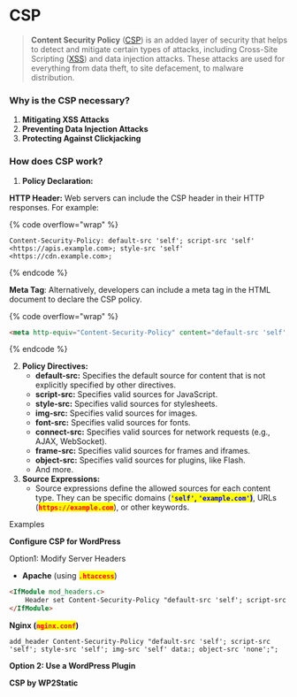 # CSP

> **Content Security Policy** ([CSP](https://developer.mozilla.org/en-US/docs/Glossary/CSP)) is an added layer of security that helps to detect and mitigate certain types of attacks, including Cross-Site Scripting ([XSS](https://developer.mozilla.org/en-US/docs/Glossary/Cross-site_scripting)) and data injection attacks. These attacks are used for everything from data theft, to site defacement, to malware distribution.

### Why is the CSP necessary?

1. **Mitigating XSS Attacks**
2. **Preventing Data Injection Attacks**
3. **Protecting Against Clickjacking**

### How does CSP work?

1. **Policy Declaration:**

**HTTP Header:** Web servers can include the CSP header in their HTTP responses. For example:

{% code overflow="wrap" %}
```markup
Content-Security-Policy: default-src 'self'; script-src 'self' <https://apis.example.com>; style-src 'self' <https://cdn.example.com>;
```
{% endcode %}

**Meta Tag**: Alternatively, developers can include a meta tag in the HTML document to declare the CSP policy.

{% code overflow="wrap" %}
```html
<meta http-equiv="Content-Security-Policy" content="default-src 'self'; script-src 'self' https://apis.example.com; style-src 'self' https://cdn.example.com;">
```
{% endcode %}

2. **Policy Directives:**
   * **default-src:** Specifies the default source for content that is not explicitly specified by other directives.
   * **script-src:** Specifies valid sources for JavaScript.
   * **style-src:** Specifies valid sources for stylesheets.
   * **img-src:** Specifies valid sources for images.
   * **font-src:** Specifies valid sources for fonts.
   * **connect-src:** Specifies valid sources for network requests (e.g., AJAX, WebSocket).
   * **frame-src:** Specifies valid sources for frames and iframes.
   * **object-src:** Specifies valid sources for plugins, like Flash.
   * And more.
3. **Source Expressions:**
   * Source expressions define the allowed sources for each content type. They can be specific domains (<mark style="color:blue;">**`'self'`**</mark><mark style="color:blue;">**,**</mark><mark style="color:blue;">**&#x20;**</mark><mark style="color:blue;">**`'example.com'`**</mark><mark style="color:blue;">**)**</mark>, URLs (<mark style="color:red;">**`https://example.com`**</mark>), or other keywords.

Examples

**Configure CSP for WordPress**

Option1: Modify Server Headers

* **Apache** (using <mark style="color:red;">**`.htaccess`**</mark>)

```html
<IfModule mod_headers.c>
    Header set Content-Security-Policy "default-src 'self'; script-src 'self'; style-src 'self'; img-src 'self' data:; object-src 'none';"
</IfModule>
```

**Nginx (**<mark style="color:red;">**`nginx.conf`**</mark>**)**

```
add_header Content-Security-Policy "default-src 'self'; script-src 'self'; style-src 'self'; img-src 'self' data:; object-src 'none';";

```

**Option 2: Use a WordPress Plugin**

**CSP by WP2Static**
